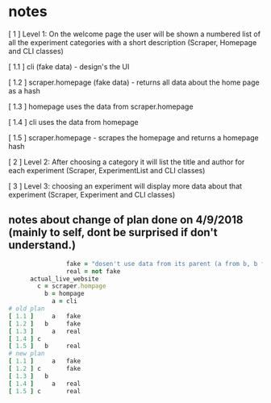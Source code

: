 # notes

[ 1 ] Level 1: On the welcome page the user will be shown a numbered list of all the experiment categories with a short description (Scraper, Homepage and CLI classes)

  [ 1.1 ] cli (fake data) - design's the UI

  [ 1.2 ] scraper.homepage (fake data) - returns all data about the home page as a hash

  [ 1.3 ] homepage uses the data from scraper.homepage

  [ 1.4 ] cli uses the data from homepage

  [ 1.5 ] scraper.homepage - scrapes the homepage and returns a homepage hash

[ 2 ] Level 2: After choosing a category it will list the title and author for each experiment (Scraper, ExperimentList and CLI classes)

[ 3 ] Level 3: choosing an experiment will display more data about that experiment (Scraper, Experiment and CLI classes)

## notes about change of plan done on 4/9/2018 (mainly to self, dont be surprised if don't understand.)

``` ruby
                fake = "dosen't use data from its parent (a from b, b from c or c from the actual_live_website)"
                real = not fake
      actual_live_website
        c = scraper.hompage
          b = hompage
            a = cli
# old plan
[ 1.1 ]     a   fake
[ 1.2 ]   b     fake
[ 1.3 ]     a   real
[ 1.4 ] c
[ 1.5 ]   b     real
# new plan
[ 1.1 ]     a   fake
[ 1.2 ] c       fake
[ 1.3 ]   b
[ 1.4 ]     a   real
[ 1.5 ] c       real
```
